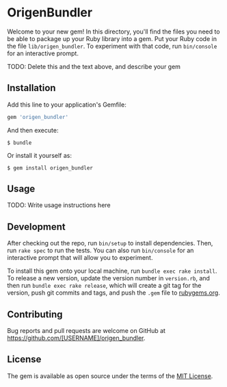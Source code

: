 # OrigenBundler

Welcome to your new gem! In this directory, you'll find the files you need to be able to package up your Ruby library into a gem. Put your Ruby code in the file `lib/origen_bundler`. To experiment with that code, run `bin/console` for an interactive prompt.

TODO: Delete this and the text above, and describe your gem

## Installation

Add this line to your application's Gemfile:

```ruby
gem 'origen_bundler'
```

And then execute:

    $ bundle

Or install it yourself as:

    $ gem install origen_bundler

## Usage

TODO: Write usage instructions here

## Development

After checking out the repo, run `bin/setup` to install dependencies. Then, run `rake spec` to run the tests. You can also run `bin/console` for an interactive prompt that will allow you to experiment.

To install this gem onto your local machine, run `bundle exec rake install`. To release a new version, update the version number in `version.rb`, and then run `bundle exec rake release`, which will create a git tag for the version, push git commits and tags, and push the `.gem` file to [rubygems.org](https://rubygems.org).

## Contributing

Bug reports and pull requests are welcome on GitHub at https://github.com/[USERNAME]/origen_bundler.

## License

The gem is available as open source under the terms of the [MIT License](https://opensource.org/licenses/MIT).
